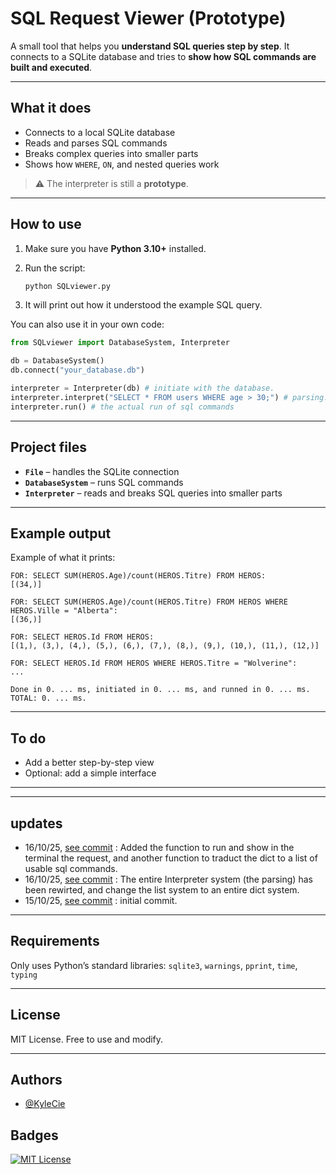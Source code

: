 # SQL Request Viewer (Prototype)

A small tool that helps you **understand SQL queries step by step**.
It connects to a SQLite database and tries to **show how SQL commands are built and executed**.

---

## What it does

* Connects to a local SQLite database
* Reads and parses SQL commands
* Breaks complex queries into smaller parts
* Shows how `WHERE`, `ON`, and nested queries work

> ⚠️ The interpreter is still a **prototype**.

---

## How to use

1. Make sure you have **Python 3.10+** installed.
2. Run the script:

   ```bash
   python SQLviewer.py
   ```
3. It will print out how it understood the example SQL query.

You can also use it in your own code:

```python
from SQLviewer import DatabaseSystem, Interpreter

db = DatabaseSystem()
db.connect("your_database.db")

interpreter = Interpreter(db) # initiate with the database.
interpreter.interpret("SELECT * FROM users WHERE age > 30;") # parsing.
interpreter.run() # the actual run of sql commands
```

---

## Project files

* **`File`** – handles the SQLite connection
* **`DatabaseSystem`** – runs SQL commands
* **`Interpreter`** – reads and breaks SQL queries into smaller parts

---

## Example output

Example of what it prints:

```
FOR: SELECT SUM(HEROS.Age)/count(HEROS.Titre) FROM HEROS:
[(34,)] 

FOR: SELECT SUM(HEROS.Age)/count(HEROS.Titre) FROM HEROS WHERE HEROS.Ville = "Alberta":
[(36,)]

FOR: SELECT HEROS.Id FROM HEROS:
[(1,), (3,), (4,), (5,), (6,), (7,), (8,), (9,), (10,), (11,), (12,)]

FOR: SELECT HEROS.Id FROM HEROS WHERE HEROS.Titre = "Wolverine":
...

Done in 0. ... ms, initiated in 0. ... ms, and runned in 0. ... ms.
TOTAL: 0. ... ms.
```

---

## To do

* Add a better step-by-step view
* Optional: add a simple interface

---

---

## updates

* 16/10/25, [see commit](https://github.com/KyleCie/SQLITE-viewer/commit/f0bc0aaf75793113a5ee1952db7355bffb57f6f4) :
  Added the function to run and show in the terminal the request, and another function to traduct the dict to a list of usable sql commands.
* 16/10/25, [see commit](https://github.com/KyleCie/SQLITE-viewer/commit/ff70c2ed625ad0e7124bcfcc473b553f1eedc89b) :
  The entire Interpreter system (the parsing) has been rewirted, and change the list system to an entire dict system.
* 15/10/25, [see commit](https://github.com/KyleCie/SQLITE-viewer/commit/3dfe477d4d256c47d2bbe3ac2edc48fff9f0d87e) :
  initial commit.

---

## Requirements

Only uses Python’s standard libraries:
`sqlite3`, `warnings`, `pprint`, `time`, `typing`

---

## License

MIT License. Free to use and modify.

---
## Authors

- [@KyleCie](https://www.github.com/KyleCie)


## Badges


[![MIT License](https://img.shields.io/badge/License-MIT-green.svg)](https://choosealicense.com/licenses/mit/)

